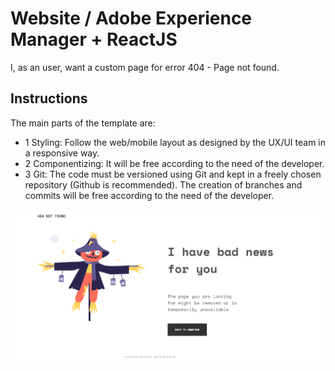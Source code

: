 
# Website / Adobe Experience Manager + ReactJS

I, as an user, want a custom page for error 404 - Page not found.

## Instructions

The main parts of the template are:

* 1 Styling: Follow the web/mobile layout as designed by the UX/UI team in a responsive way.
* 2 Componentizing: It will be free according to the need of the developer.
* 3 Git: The code must be versioned using Git and kept in a freely chosen repository (Github is recommended). The creation of branches and commits will be free according to the need of the developer.

<img src="ui.content/src/main/content/jcr_root/content/dam/reactapp/asset.jpg/_jcr_content/renditions/demo.png">







